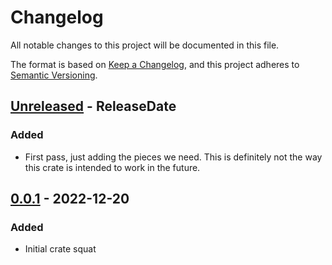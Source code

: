<!-- markdownlint-disable blanks-around-headings blanks-around-lists no-duplicate-heading -->

# Changelog

All notable changes to this project will be documented in this file.

The format is based on [Keep a Changelog](https://keepachangelog.com/en/1.0.0/),
and this project adheres to [Semantic Versioning](https://semver.org/spec/v2.0.0.html).

<!-- next-header -->
## [Unreleased] - ReleaseDate
### Added
- First pass, just adding the pieces we need. This is definitely not the way this crate is intended to work in the future.

## [0.0.1] - 2022-12-20
### Added
- Initial crate squat

<!-- next-url -->
[Unreleased]: https://github.com/EmbarkStudios/boh/compare/0.0.1...HEAD
[0.0.1]: https://github.com/EmbarkStudios/boh/releases/tag/0.0.1
